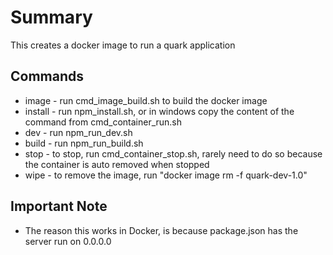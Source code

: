 # Summary
This creates a docker image to run a quark application

## Commands
* image - run cmd_image_build.sh to build the docker image
* install - run npm_install.sh, or in windows copy the content of the command from cmd_container_run.sh
* dev - run npm_run_dev.sh
* build - run npm_run_build.sh
* stop - to stop, run cmd_container_stop.sh, rarely need to do so because the container is auto removed when stopped
* wipe - to remove the image, run "docker image rm -f quark-dev-1.0"

## Important Note
* The reason this works in Docker, is because package.json has the server run on 0.0.0.0